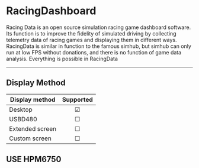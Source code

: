 # RacingDashboard
Racing Data is an open source simulation racing game dashboard software. Its function is to improve the fidelity of simulated driving by collecting telemetry data of racing games and displaying them in different ways. RacingData is similar in function to the famous simhub, but simhub can only run at low FPS without donations, and there is no function of game data analysis. Everything is possible in RacingData

---
## Display Method
|Display method|Supported|
|---|:---:|
|Desktop|☑|
|USBD480 |☐|
|Extended screen|☐|
|Custom screen|☐|

USE HPM6750
---